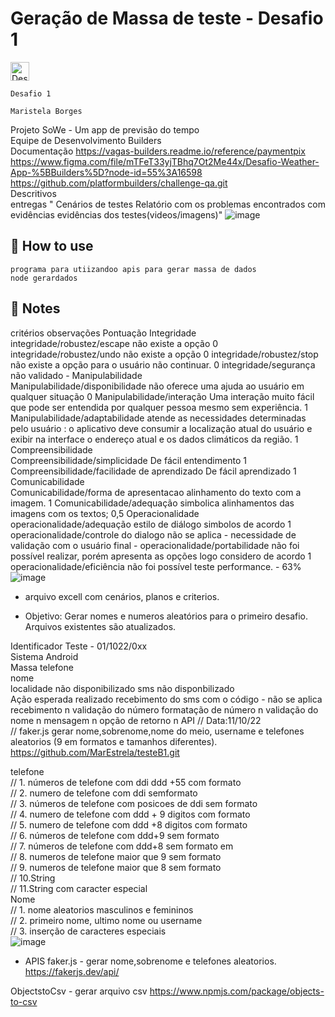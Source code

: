 # Geração de Massa de teste - Desafio 1

<p>
  
  <img alt="Desenvolvimento" longdesc="node" src="https://upload.wikimedia.org/wikipedia/commons/thumb/7/70/Font_Awesome_5_brands_node-js.svg/105px-Font_Awesome_5_brands_node-js.svg.png?20181017222047" style="width:30" />
</p>

	Desafio 1	
		
	Maristela Borges	
Projeto	SoWe - Um app de previsão do tempo	
Equipe de Desenvolvimento 	 Builders	
 Documentação	https://vagas-builders.readme.io/reference/paymentpix	
	https://www.figma.com/file/mTFeT33yjTBhq7Ot2Me44x/Desafio-Weather-App-%5BBuilders%5D?node-id=55%3A16598	
	https://github.com/platformbuilders/challenge-qa.git	
Descritivos		
entregas	" Cenários de testes
 Relatório com os problemas encontrados com evidências
 evidências dos testes(videos/imagens)"	
![image](https://user-images.githubusercontent.com/91573895/195939680-0c981d0a-a84f-4137-9fe1-576038c0f856.png)

## 🚀 How to use

```node
programa para utiizandoo apis para gerar massa de dados
node gerardados
```


## 📝 Notes

critérios	observações		Pontuação
Integridade			
integridade/robustez/escape	não existe a opção		0
integridade/robustez/undo	não existe a  opção		0
integridade/robustez/stop	não existe a opção para o usuário não continuar.		0
integridade/segurança	não validado		-
Manipulabilidade			
Manipulabilidade/disponibilidade	não oferece uma ajuda ao usuário em qualquer situação		0
Manipulabilidade/interação	Uma interação muito fácil que pode ser entendida por qualquer pessoa mesmo sem experiência.		1
Manipulabilidade/adaptabilidade	atende as necessidades determinadas pelo usuário :  o aplicativo deve consumir a localização atual do usuário e exibir na interface o endereço atual e os dados climáticos da região.		1
Compreensibilidade			
Compreensibilidade/simplicidade	De fácil entendimento 		1
Compreensibilidade/facilidade de aprendizado	De fácil aprendizado		1
Comunicabilidade			
Comunicabilidade/forma de apresentacao	alinhamento do texto com a imagem.		1
Comunicabilidade/adequação simbolica	alinhamentos das imagens com os textos; 		0,5
Operacionalidade			
operacionalidade/adequação estilo de diálogo	simbolos de acordo 		1
operacionalidade/controle do dialogo	não se aplica - necessidade de validação com o usuário final		-
operacionalidade/portabilidade	não foi possível realizar, porém apresenta as opções logo considero de acordo		1
operacionalidade/eficiência	não foi possível teste performance.		-
			63%
![image](https://user-images.githubusercontent.com/91573895/195939827-fe9a5a93-f82a-49a9-b12f-33cd6790f18e.png)

- arquivo excell com cenários, planos e criterios.

-  Objetivo: Gerar nomes e numeros aleatórios para o primeiro desafio.
Arquivos existentes são atualizados.

Identificador	Teste - 01/1022/0xx		
Sistema	Android		
Massa	telefone 		
	nome		
	localidade	não disponibilizado	
	sms	não disponbilizado	
Ação esperada			realizado
recebimento do sms com o código - não se aplica	recebimento		n
validação do número	formatação de número		n
validação do nome			n
mensagem			n
opção de retorno			n
API	// Data:11/10/22		
	// faker.js gerar nome,sobrenome,nome do meio, username e telefones aleatorios (9 em formatos e tamanhos diferentes).		
	https://github.com/MarEstrela/testeB1.git		
			
telefone			
// 1. números de telefone com ddi ddd +55 com formato			
// 2. numero de telefone com ddi semformato			
// 3. números de telefone com posicoes de ddi sem formato			
// 4. numero de telefone com ddd + 9 digitos com formato			
// 5. numero de telefone com ddd +8 digitos com formato			
// 6. números de telefone com ddd+9 sem formato 			
// 7. números de telefone com ddd+8 sem formato em			
// 8. numeros de telefone maior que 9 sem formato			
// 9. numeros de telefone maior que 8 sem formato			
// 10.String			
// 11.String com caracter especial			
Nome			
// 1. nome aleatorios masculinos e femininos 			
// 2. primeiro nome, ultimo nome ou username			
// 3. inserção de caracteres especiais			
![image](https://user-images.githubusercontent.com/91573895/195939896-a2522a42-b637-4683-b629-5394569dd60f.png)

-  APIS
faker.js - gerar nome,sobrenome e telefones aleatorios.
https://fakerjs.dev/api/

ObjectstoCsv - gerar arquivo csv
https://www.npmjs.com/package/objects-to-csv
